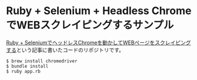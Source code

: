 # Ruby + Selenium + Headless ChromeでWEBスクレイピングするサンプル

[Ruby + SeleniumでヘッドレスChromeを動かしてWEBページをスクレイピングする](https://t4traw.github.io/2018022110-37.html)という記事に書いたコードのリポジトリです。

```
$ brew install chromedriver
$ bundle install
$ ruby app.rb
```
